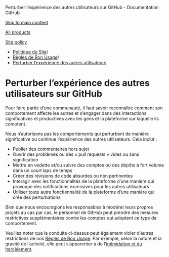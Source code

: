 Perturber l’expérience des autres utilisateurs sur GitHub - Documentation GitHub

[Skip to main content](#main-content)

[All products](/fr)

[Site policy](/site-policy)

* [Politique du Site](/fr/site-policy)/
* [Règles de Bon Usage](/fr/site-policy/acceptable-use-policies)/
* [Perturber l’expérience des autres utilisateurs](/fr/site-policy/acceptable-use-policies/github-disrupting-the-experience-of-other-users)

Perturber l’expérience des autres utilisateurs sur GitHub
==========

Pour faire partie d’une communauté, il faut savoir reconnaître comment son comportement affecte les autres et s’engager dans des interactions significatives et productives avec les gens et la plateforme sur laquelle ils comptent.

Nous n’autorisons pas les comportements qui perturbent de manière significative ou continue l’expérience des autres utilisateurs. Cela inclut :

* Publier des commentaires hors sujet
* Ouvrir des problèmes ou des « pull requests » vides ou sans signification
* Mettre en vedette et/ou suivre des comptes ou des dépôts à fort volume dans un court laps de temps
* Créer des révisions de code absurdes ou non pertinentes
* Interagir avec les fonctionnalités de la plateforme d’une manière qui provoque des notifications excessives pour les autres utilisateurs
* Utiliser toute autre fonctionnalité de la plateforme d’une manière qui crée des perturbations

Bien que nous encouragions les responsables à modérer leurs propres projets au cas par cas, le personnel de GitHub peut prendre des mesures restrictives supplémentaires contre les comptes qui adoptent ce type de comportement.

Veuillez noter que la conduite ci-dessus peut également violer d’autres restrictions de nos [Règles de Bon Usage](/fr/site-policy/acceptable-use-policies/github-acceptable-use-policies). Par exemple, selon la nature et la gravité de l’activité, elle peut s’apparenter à de l’[intimidation et du harcèlement](/fr/site-policy/acceptable-use-policies/github-bullying-and-harassment).
